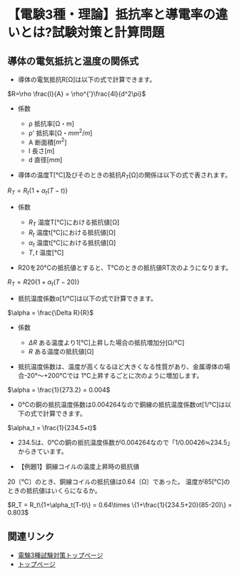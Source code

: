 # 【電験3種・理論】抵抗率と導電率の違いとは?試験対策と計算問題

## 導体の電気抵抗と温度の関係式

- 導体の電気抵抗R[Ω]は以下の式で計算できます。

$R=\rho \frac{l}{A} = \rho^{'}\frac{4l}{d^2\pi}$

- 係数
    - ρ	抵抗率[Ω・m]
    - ρ'	抵抗率[Ω・$mm^2/m$]
    - A	断面積[$m^2$]
    - l	長さ[$m$]
    - d	直径[$mm$]

- 導体の温度T[℃]及びそのときの抵抗$R_T$[Ω]の関係は以下の式で表されます。

$R_T=R_t\{1+\alpha_t(T-t)\}$

- 係数
    - $R_T$ 温度T[℃]における抵抗値[Ω]
    - $R_t$ 温度t[℃]における抵抗値[Ω]
    - $\alpha_t$ 温度t[℃]における抵抗値[Ω]
    - $T, t$ 温度[℃]

- R20を20°Cの抵抗値とすると、T℃のときの抵抗値RT次のようになります。

$R_T=R20\{1+\alpha_t(T-20)\}$

- 抵抗温度係数α[1/℃]は以下の式で計算できます。

$\alpha = \frac{\Delta R}{R}$

- 係数
    - $\Delta R$ ある温度より1[℃]上昇した場合の抵抗増加分[Ω/℃]
    - $R$ ある温度の抵抗値[Ω]

- 抵抗温度係数は、温度が高くなるほど大きくなる性質があり、金属導体の場合-20°～+200°Cでは 1°C上昇するごとに次のように増加します。

$\alpha = \frac{1}{273.2} = 0.004$

- 0℃の銅の抵抗温度係数は0.004264なので銅線の抵抗温度係数αt[1/℃]は以下の式で計算できます。

$\alpha_t = \frac{1}{234.5+t}$

- 234.5は、0℃の銅の抵抗温度係数が0.004264なので「1/0.00426≒234.5」からきています。

- 【例題1】銅線コイルの温度上昇時の抵抗値

20〔℃〕のとき、銅線コイルの抵抗値は0.64〔Ω〕であった。
温度が85[℃]のときの抵抗値はいくらになるか。

$R_T = R_t\{1+\alpha_t(T-t)\} = 0.64\times \{1+\frac{1}{234.5+20}(85-20)\} = 0.803$

## 関連リンク

- [電験3種試験対策トップページ](../index.md)
- [トップページ](../../../index.md)